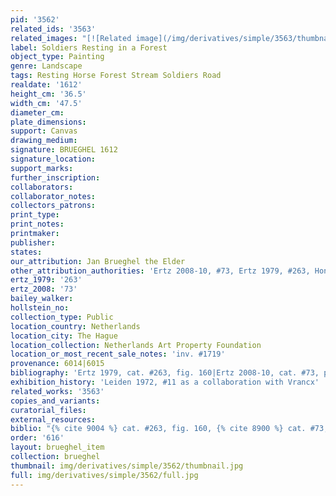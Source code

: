 ```yaml
---
pid: '3562'
related_ids: '3563'
related_images: "[![Related image](/img/derivatives/simple/3563/thumbnail.jpg)](/brughel/3563)"
label: Soldiers Resting in a Forest
object_type: Painting
genre: Landscape
tags: Resting Horse Forest Stream Soldiers Road
realdate: '1612'
height_cm: '36.5'
width_cm: '47.5'
diameter_cm: 
plate_dimensions: 
support: Canvas
drawing_medium: 
signature: BRUEGHEL 1612
signature_location: 
support_marks: 
further_inscription: 
collaborators: 
collaborator_notes: 
collectors_patrons: 
print_type: 
print_notes: 
printmaker: 
publisher: 
states: 
our_attribution: Jan Brueghel the Elder
other_attribution_authorities: 'Ertz 2008-10, #73, Ertz 1979, #263, Honig database'
ertz_1979: '263'
ertz_2008: '73'
bailey_walker: 
hollstein_no: 
collection_type: Public
location_country: Netherlands
location_city: The Hague
location_collection: Netherlands Art Property Foundation
location_or_most_recent_sale_notes: 'inv. #1719'
provenance: 6014|6015
bibliography: 'Ertz 1979, cat. #263, fig. 160|Ertz 2008-10, cat. #73, p. 191'
exhibition_history: 'Leiden 1972, #11 as a collaboration with Vrancx'
related_works: '3563'
copies_and_variants: 
curatorial_files: 
external_resources: 
biblio: "{% cite 9004 %} cat. #263, fig. 160, {% cite 8900 %} cat. #73, p. 191"
order: '616'
layout: brueghel_item
collection: brueghel
thumbnail: img/derivatives/simple/3562/thumbnail.jpg
full: img/derivatives/simple/3562/full.jpg
---
```

